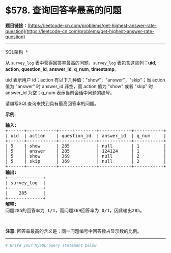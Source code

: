 # $578. 查询回答率最高的问题

**题目链接：**[https://leetcode-cn.com/problems/get-highest-answer-rate-question](https://leetcode-cn.com/problems/get-highest-answer-rate-question)

---

<div class="content__1Y2H">
 <div class="sql-schema-wrapper__1jqS">
  <a class="sql-schema-link__1VAC">SQL架构
   <svg viewbox="0 0 24 24" width="1em" height="1em" class="css-1lc17o4-icon">
    <path fill-rule="evenodd" d="M10 6L8.59 7.41 13.17 12l-4.58 4.59L10 18l6-6z"></path>
   </svg></a>
 </div>
 <div class="notranslate">
  <p>从 <code>survey_log</code> 表中获得回答率最高的问题，<code>survey_log</code> 表包含这些列<strong>：uid</strong>, <strong>action</strong>, <strong>question_id</strong>, <strong>answer_id</strong>, <strong>q_num</strong>, <strong>timestamp</strong>。</p> 
  <p>uid 表示用户 id；action 有以下几种值："show"，"answer"，"skip"；当 action 值为 "answer" 时 answer_id 非空，而 action 值为 "show" 或者 "skip" 时 answer_id 为空；q_num 表示当前会话中问题的编号。</p> 
  <p>请编写SQL查询来找到具有最高回答率的问题。</p> 
  <p><strong>示例:</strong></p> 
  <pre class="language-text"><strong>输入:</strong>
+------+-----------+--------------+------------+-----------+------------+
| uid  | action    | question_id  | answer_id  | q_num     | timestamp  |
+------+-----------+--------------+------------+-----------+------------+
| 5    | show      | 285          | null       | 1         | 123        |
| 5    | answer    | 285          | 124124     | 1         | 124        |
| 5    | show      | 369          | null       | 2         | 125        |
| 5    | skip      | 369          | null       | 2         | 126        |
+------+-----------+--------------+------------+-----------+------------+
<strong>输出:</strong>
+-------------+
| survey_log  |
+-------------+
|    285      |
+-------------+
<strong>解释:</strong>
问题285的回答率为 1/1，而问题369回答率为 0/1，因此输出285。
</pre> 
  <p>&nbsp;</p> 
  <p><strong>注意:</strong> 回答率最高的含义是：同一问题编号中回答数占显示数的比例。</p> 
 </div>
</div>

---

```sh
# Write your MySQL query statement below
```